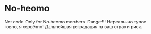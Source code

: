# No-heomo
Not code. Only for No-heomo members.
Danger!!!
Нереальнно тупое говно, я серьёзно!
Дальнейшая деградация на ваш страх и риск.
